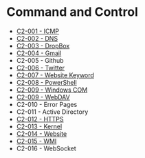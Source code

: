 # Command and Control

* [C2-001 - ICMP](https://pentestlab.blog/2017/07/28/command-and-control-icmp/)
* [C2-002 - DNS](https://pentestlab.blog/2017/09/06/command-and-control-dns/)
* [C2-003 - DropBox](https://pentestlab.blog/2017/08/29/command-and-control-dropbox/)
* [C2-004 - Gmail](https://pentestlab.blog/2017/08/03/command-and-control-gmail/)
* C2-005 - Github
* [C2-006 - Twitter](https://pentestlab.blog/2017/09/26/command-and-control-twitter/)
* [C2-007 - Website Keyword](https://pentestlab.blog/2017/09/14/command-and-control-website-keyword/)
* [C2-008 - PowerShell](https://pentestlab.blog/2017/08/19/command-and-control-powershell/)
* [C2-009 - Windows COM](https://pentestlab.blog/2017/09/01/command-and-control-windows-com/)
* [C2-009 - WebDAV](https://pentestlab.blog/2017/09/12/command-and-control-webdav/)
* C2-010 - Error Pages
* C2-011 - Active Directory
* [C2-012 - HTTPS](https://pentestlab.blog/2017/10/04/command-and-control-https/)
* [C2-013 - Kernel](https://pentestlab.blog/2017/10/02/command-and-control-kernel/)
* [C2-014 - Website](https://pentestlab.blog/2017/11/14/command-and-control-website/)
* [C2-015 - WMI](https://pentestlab.blog/2017/11/20/command-and-control-wmi/)
* C2-016 - WebSocket
